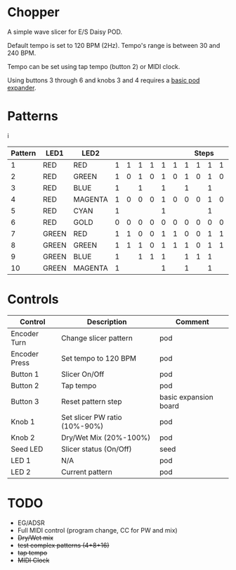 # Chopper

A simple wave slicer for E/S Daisy POD.

Default tempo is set to 120 BPM (2Hz). Tempo's range is between 30 and 240 BPM.

Tempo can be set using tap tempo (button 2) or MIDI clock.

Using buttons 3 through 6 and knobs 3 and 4 requires a [basic pod expander](https://github.com/KnightHill/daisy-basic-expander).

# Patterns

<table>
<thead>
    <tr>
        <th>Pattern</th>
        <th>LED1</th>
        <th>LED2</th>
        <th colspan="16">Steps</th>
    </tr>
</thead>
<tbody>
<tr>
<td>1</td>
<td>RED</td>
<td>RED</td>
<td>1</td><td>1</td><td>1</td><td>1</td><td>1</td><td>1</td><td>1</td><td>1</td><td>1</td><td>1</td><td>1</td><td>1</td><td>1</td><td>1</td><td>1</td><td>1</td>
</tr>
<tr>
<td>2</td>
<td>RED</td>
<td>GREEN</td>
<td>1</td><td>0</td><td>1</td><td>0</td><td>1</td><td>0</td><td>1</td><td>0</td><td>1</td><td>0</td><td>1</td><td>0</td><td>1</td><td>0</td><td>1</td><td>0</td>
</tr>
<tr>
<td>3</td>
<td>RED</td>
<td>BLUE</td>
<td colspan="2">1</td><td colspan="2">1</td><td colspan="2">1</td><td colspan="2">1</td><td colspan="2">1</td><td colspan="2">1</td><td colspan="2">1</td><td colspan="2">1</td>
</tr>

<tr>
<td>4</td>
<td>RED</td>
<td>MAGENTA</td>
<td>1</td><td>0</td><td>0</td><td>0</td><td>1</td><td>0</td><td>0</td><td>0</td><td>1</td><td>0</td><td>0</td><td>0</td><td>1</td><td>0</td><td>0</td><td>0</td>
</tr>

<tr>
<td>5</td>
<td>RED</td>
<td>CYAN</td>
<td colspan="4">1</td><td colspan="4">1</td><td colspan="4">1</td><td colspan="4">1</td>
</tr>

<tr>
<td>6</td>i
<td>RED</td>
<td>GOLD</td>
<td>0</td><td>0</td><td>0</td><td>0</td><td>0</td><td>0</td><td>0</td><td>0</td><td>0</td><td>0</td><td>0</td><td>0</td><td>0</td><td>0</td><td>0</td><td>0</td>
</tr>

<tr>
<td>7</td>
<td>GREEN</td>
<td>RED</td>
<td>1</td><td>1</td><td>0</td><td>0</td><td>1</td><td>1</td><td>0</td><td>0</td><td>1</td><td>1</td><td>0</td><td>0</td><td>1</td><td>1</td><td>0</td><td>0</td>
</tr>

<tr>
<td>8</td>
<td>GREEN</td>
<td>GREEN</td>
<td>1</td><td>1</td><td>1</td><td>0</td><td>1</td><td>1</td><td>1</td><td>0</td><td>1</td><td>1</td><td>1</td><td>0</td><td>1</td><td>1</td><td>1</td><td>0</td>
</tr>

<tr>
<td>9</td>
<td>GREEN</td>
<td>BLUE</td>
<td colspan="2">1</td><td>1</td><td>1</td>
<td colspan="2">1</td><td>1</td><td>1</td>
<td colspan="2">1</td><td>1</td><td>1</td>
<td colspan="2">1</td><td>1</td><td>1</td>
</tr>

<tr>
<td>10</td>
<td>GREEN</td>
<td>MAGENTA</td>
<td colspan="4">1</td><td colspan="2">1</td><td colspan="2">1</td>
<td colspan="4">1</td><td colspan="2">1</td><td colspan="2">1</td>
</tr>
</tbody>
</table>

# Controls

| Control | Description | Comment |
| --- | --- | --- |
| Encoder Turn | Change slicer pattern | pod |
| Encoder Press | Set tempo to 120 BPM | pod |
| Button 1 | Slicer On/Off | pod |
| Button 2 | Tap tempo | pod |
| Button 3 | Reset pattern step | basic expansion board |
| Knob 1 | Set slicer PW ratio (10%-90%) | pod |
| Knob 2 | Dry/Wet Mix (20%-100%) | pod |
| Seed LED | Slicer status (On/Off) | seed |
| LED 1 | N/A | pod |
| LED 2 | Current pattern | pod |

# TODO

- EG/ADSR
- Full MIDI control (program change, CC for PW and mix)
- ~~Dry/Wet mix~~
- ~~test complex patterns (4+8+16)~~
- ~~tap tempo~~
- ~~MIDI Clock~~
